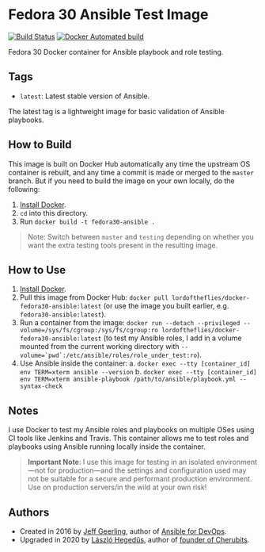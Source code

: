 # Fedora 30 Ansible Test Image

[![Build Status](https://travis-ci.com/lordoftheflies/docker-fedora30-ansible.svg?branch=master)](https://travis-ci.com/lordoftheflies/docker-fedora30-ansible) [![Docker Automated build](https://img.shields.io/docker/automated/lordoftheflies/docker-fedora30-ansible.svg?maxAge=2592000)](https://hub.docker.com/r/lordoftheflies/docker-fedora30-ansible/)

Fedora 30 Docker container for Ansible playbook and role testing.

## Tags

  - `latest`: Latest stable version of Ansible.

The latest tag is a lightweight image for basic validation of Ansible playbooks.

## How to Build

This image is built on Docker Hub automatically any time the upstream OS container is rebuilt, and any time a commit is made or merged to the `master` branch. But if you need to build the image on your own locally, do the following:

  1. [Install Docker](https://docs.docker.com/engine/installation/).
  2. `cd` into this directory.
  3. Run `docker build -t fedora30-ansible .`

> Note: Switch between `master` and `testing` depending on whether you want the extra testing tools present in the resulting image.

## How to Use

  1. [Install Docker](https://docs.docker.com/engine/installation/).
  2. Pull this image from Docker Hub: `docker pull lordoftheflies/docker-fedora30-ansible:latest` (or use the image you built earlier, e.g. `fedora30-ansible:latest`).
  3. Run a container from the image: `docker run --detach --privileged --volume=/sys/fs/cgroup:/sys/fs/cgroup:ro lordoftheflies/docker-fedora30-ansible:latest` (to test my Ansible roles, I add in a volume mounted from the current working directory with ``--volume=`pwd`:/etc/ansible/roles/role_under_test:ro``).
  4. Use Ansible inside the container:
    a. `docker exec --tty [container_id] env TERM=xterm ansible --version`
    b. `docker exec --tty [container_id] env TERM=xterm ansible-playbook /path/to/ansible/playbook.yml --syntax-check`

## Notes

I use Docker to test my Ansible roles and playbooks on multiple OSes using CI tools like Jenkins and Travis. This container allows me to test roles and playbooks using Ansible running locally inside the container.

> **Important Note**: I use this image for testing in an isolated environment—not for production—and the settings and configuration used may not be suitable for a secure and performant production environment. Use on production servers/in the wild at your own risk!

## Authors

* Created in 2016 by [Jeff Geerling](https://www.jeffgeerling.com/), author of [Ansible for DevOps](https://www.ansiblefordevops.com/).
* Upgraded in 2020 by [László Hegedűs](https://github.com/lordoftheflies), author of [founder of Cherubits](https://www.cherubits.hu/).
